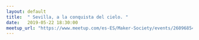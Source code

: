 ```yaml
---
layout: default
title:  " Sevilla, a la conquista del cielo. "
date:   2019-05-22 18:30:00
meetup_url: "https://www.meetup.com/es-ES/Maker-Society/events/260968544/"
---
```

